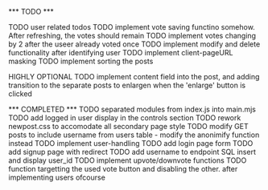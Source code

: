 *** TODO ***

TODO user related todos
  TODO implement vote saving functino somehow. After refreshing, the votes should remain
  TODO implement votes changing by 2 after the useer already voted once
  TODO implement modify and delete functionality after identifying user
TODO implement client-pageURL masking
TODO implement sorting the posts


HIGHLY OPTIONAL
TODO implement content field into the post, and adding transition to the separate posts to enlargen when the 'enlarge' button is clicked

*** COMPLETED ***
TODO separated modules from index.js into main.mjs
TODO add logged in user display in the controls section
TODO rework newpost.css to accomodate all secondary page style
TODO modify GET posts to include username from users table - modify the anonimify function instead
TODO implement user-handling
  TODO add login page form
  TODO add signup page with redirect
  TODO add username to endpoint SQL insert and  display user_id 
TODO implement upvote/downvote functions
  TODO function targetting the used vote button and disabling the other. after implementing users ofcourse